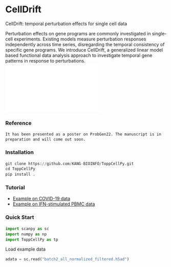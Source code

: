 # CellDrift
CellDrift: temporal perturbation effects for single cell data

Perturbation effects on gene programs are commonly investigated in single-cell experiments. Existing models measure perturbation responses independently across time series, disregarding the temporal consistency of specific gene programs. We introduce CellDrift, a generalized linear model based functional data analysis approach to investigate temporal gene patterns in response to perturbations. 
![overview](Examples/overview.pdf)

### Reference
```
It has been presented as a poster on ProbGen22. The manuscript is in preparation and will come out soon.
```

### Installation
```python
git clone https://github.com/KANG-BIOINFO/ToppCellPy.git
cd ToppCellPy
pip install .
```

### Tutorial
- [Example on COVID-19 data](https://nbviewer.jupyter.org/github/KANG-BIOINFO/ToppCellPy/blob/main/test/COVID-19%20example.ipynb)
- [Example on IFN-stimulated PBMC data](https://nbviewer.jupyter.org/github/KANG-BIOINFO/ToppCellPy/blob/main/test/IFN-stimulated%20PBMC%20example.ipynb)

### Quick Start
```python
import scanpy as sc
import numpy as np
import ToppCellPy as tp
```

Load example data
```python
adata = sc.read("batch2_all_normalized_filtered.h5ad")
```